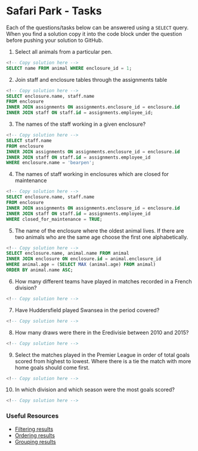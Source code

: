 # Safari Park - Tasks

Each of the questions/tasks below can be answered using a `SELECT` query. When you find a solution copy it into the code block under the question before pushing your solution to GitHub.

1) Select all animals from a particular pen.

```sql
<!-- Copy solution here -->
SELECT name FROM animal WHERE enclosure_id = 1; 

```

2) Join staff and enclosure tables through the assignments table

```sql
<!-- Copy solution here -->
SELECT enclosure.name, staff.name
FROM enclosure 
INNER JOIN assignments ON assignments.enclosure_id = enclosure.id
INNER JOIN staff ON staff.id = assignments.employee_id;

```

3) The names of the staff working in a given enclosure?

```sql
<!-- Copy solution here -->
SELECT staff.name
FROM enclosure 
INNER JOIN assignments ON assignments.enclosure_id = enclosure.id
INNER JOIN staff ON staff.id = assignments.employee_id
WHERE enclosure.name = 'bearpen';
```

4) The names of staff working in enclosures which are closed for maintenance

```sql
<!-- Copy solution here -->
SELECT enclosure.name, staff.name
FROM enclosure 
INNER JOIN assignments ON assignments.enclosure_id = enclosure.id
INNER JOIN staff ON staff.id = assignments.employee_id
WHERE closed_for_maintenance = TRUE;


```

5) The name of the enclosure where the oldest animal lives. If there are two animals who are the same age choose the first one alphabetically.
```sql
<!-- Copy solution here -->
SELECT enclosure.name, animal.name FROM animal
INNER JOIN enclosure ON enclosure.id = animal.enclosure_id
WHERE animal.age = (SELECT MAX (animal.age) FROM animal)
ORDER BY animal.name ASC;

```

6) How many different teams have played in matches recorded in a French division?

```sql
<!-- Copy solution here -->


```

7) Have Huddersfield played Swansea in the period covered?

```sql
<!-- Copy solution here -->


```

8) How many draws were there in the Eredivisie between 2010 and 2015?

```sql
<!-- Copy solution here -->


```

9) Select the matches played in the Premier League in order of total goals scored from highest to lowest. Where there is a tie the match with more home goals should come first.

```sql
<!-- Copy solution here -->


```

10) In which division and which season were the most goals scored?

```sql
<!-- Copy solution here -->


```

### Useful Resources

- [Filtering results](https://www.w3schools.com/sql/sql_where.asp)
- [Ordering results](https://www.w3schools.com/sql/sql_orderby.asp)
- [Grouping results](https://www.w3schools.com/sql/sql_groupby.asp)
